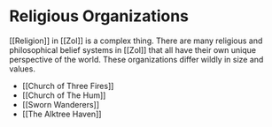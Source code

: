 # Religious Organizations
[[Religion]] in [[Zol]] is a complex thing. There are many religious and philosophical belief systems in [[Zol]] that all have their own unique perspective of the world. These organizations differ wildly in size and values.

- [[Church of Three Fires]]
- [[Church of The Hum]]
- [[Sworn Wanderers]]
- [[The Alktree Haven]]